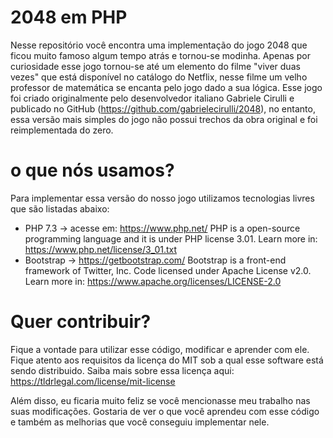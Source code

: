 # 2048 em PHP

Nesse repositório você encontra uma implementação do jogo 2048 que ficou muito famoso algum tempo atrás e tornou-se modinha. Apenas por curiosidade esse jogo tornou-se até um elemento do filme "viver duas vezes" que está disponível no catálogo do Netflix, nesse filme um velho professor de matemática se encanta pelo jogo dado a sua lógica. Esse jogo foi criado originalmente pelo desenvolvedor italiano Gabriele Cirulli e publicado no GitHub (https://github.com/gabrielecirulli/2048), no entanto, essa versão mais simples do jogo não possui trechos da obra original e foi reimplementada do zero. 

# o que nós usamos?

Para implementar essa versão do nosso jogo utilizamos tecnologias livres que são listadas abaixo:

- PHP 7.3 → acesse em: https://www.php.net/
PHP is a open-source programming language and it is under PHP license 3.01. Learn more in: https://www.php.net/license/3_01.txt
- Bootstrap → https://getbootstrap.com/
Bootstrap is a front-end framework of Twitter, Inc. Code licensed under Apache License v2.0. Learn more in: https://www.apache.org/licenses/LICENSE-2.0

# Quer contribuir?

Fique a vontade para utilizar esse código, modificar e aprender com ele. Fique atento aos requisitos da licença do MIT sob a qual esse software está sendo distribuido. Saiba mais sobre essa licença aqui:
https://tldrlegal.com/license/mit-license

Além disso, eu ficaria muito feliz se você mencionasse meu trabalho nas suas modificações. Gostaria de ver o que você aprendeu com esse código e também as melhorias que você conseguiu implementar nele.
